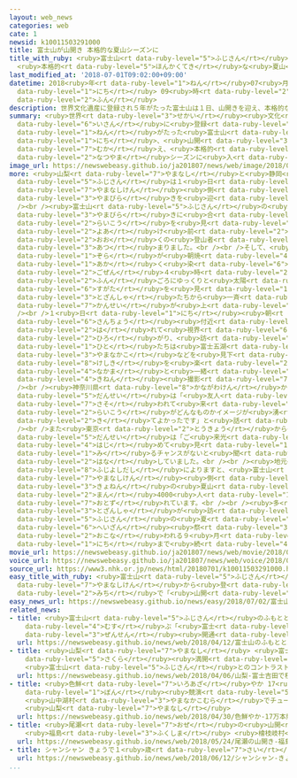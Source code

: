 ```yaml
---
layout: web_news
categories: web
cate: 1
newsid: k10011503291000
title: 富士山が山開き 本格的な夏山シーズンに
title_with_ruby: <ruby>富士山<rt data-ruby-level="5">ふじさん</rt></ruby>が<ruby>山開<rt data-ruby-level="3">やまびら</rt></ruby>き
  <ruby>本格的<rt data-ruby-level="5">ほんかくてき</rt></ruby>な<ruby>夏山<rt data-ruby-level="2">なつやま</rt></ruby>シーズンに
last_modified_at: '2018-07-01T09:02:00+09:00'
datetime: 2018<ruby>年<rt data-ruby-level="1">ねん</rt></ruby>07<ruby>月<rt data-ruby-level="1">がつ</rt></ruby>01<ruby>日<rt
  data-ruby-level="1">にち</rt></ruby> 09<ruby>時<rt data-ruby-level="2">じ</rt></ruby>02<ruby>分<rt
  data-ruby-level="2">ふん</rt></ruby>
description: 世界文化遺産に登録され５年がたった富士山は１日、山開きを迎え、本格的な夏山シーズンに入りました。
summary: <ruby>世界<rt data-ruby-level="3">せかい</rt></ruby><ruby>文化<rt data-ruby-level="3">ぶんか</rt></ruby><ruby>遺産<rt
  data-ruby-level="6">いさん</rt></ruby>に<ruby>登録<rt data-ruby-level="4">とうろく</rt></ruby>され５<ruby>年<rt
  data-ruby-level="1">ねん</rt></ruby>がたった<ruby>富士山<rt data-ruby-level="5">ふじさん</rt></ruby>は１<ruby>日<rt
  data-ruby-level="1">にち</rt></ruby>、<ruby>山開<rt data-ruby-level="3">やまびら</rt></ruby>きを<ruby>迎<rt
  data-ruby-level="7">むか</rt></ruby>え、<ruby>本格的<rt data-ruby-level="5">ほんかくてき</rt></ruby>な<ruby>夏山<rt
  data-ruby-level="2">なつやま</rt></ruby>シーズンに<ruby>入<rt data-ruby-level="1">はい</rt></ruby>りました。
image_url: https://newswebeasy.github.io/ja201807/news/web/image/2018/07/01/K10011503291_1807011043_1807011045_01_03.jpg
more: <ruby>山梨<rt data-ruby-level="7">やまなし</rt></ruby>と<ruby>静岡<rt data-ruby-level="7">しずおか</rt></ruby>にまたがる<ruby>富士山<rt
  data-ruby-level="5">ふじさん</rt></ruby>は１<ruby>日<rt data-ruby-level="1">にち</rt></ruby>、<ruby>山梨県<rt
  data-ruby-level="7">やまなしけん</rt></ruby><ruby>側<rt data-ruby-level="4">がわ</rt></ruby>でことしの<ruby>山開<rt
  data-ruby-level="3">やまびら</rt></ruby>きを<ruby>迎<rt data-ruby-level="7">むか</rt></ruby>えました。<br
  /><br /><ruby>富士山<rt data-ruby-level="5">ふじさん</rt></ruby>の<ruby>山頂<rt data-ruby-level="6">さんちょう</rt></ruby>には、<ruby>山開<rt
  data-ruby-level="3">やまびら</rt></ruby>きに<ruby>合<rt data-ruby-level="2">あ</rt></ruby>わせてご<ruby>来光<rt
  data-ruby-level="2">らいこう</rt></ruby>を<ruby>見<rt data-ruby-level="1">み</rt></ruby>ようと<ruby>夜明<rt
  data-ruby-level="2">よあ</rt></ruby>け<ruby>前<rt data-ruby-level="2">まえ</rt></ruby>から<ruby>多<rt
  data-ruby-level="2">おお</rt></ruby>くの<ruby>登山者<rt data-ruby-level="3">とざんしゃ</rt></ruby>が<ruby>集<rt
  data-ruby-level="3">あつ</rt></ruby>まりました。<br /><br />そして、<ruby>東<rt data-ruby-level="2">ひがし</rt></ruby>の<ruby>空<rt
  data-ruby-level="1">ぞら</rt></ruby>が<ruby>朝焼<rt data-ruby-level="4">あさや</rt></ruby>けで<ruby>赤<rt
  data-ruby-level="1">あか</rt></ruby>く<ruby>染<rt data-ruby-level="6">そ</rt></ruby>まり<ruby>午前<rt
  data-ruby-level="2">ごぜん</rt></ruby>４<ruby>時<rt data-ruby-level="2">じ</rt></ruby>20<ruby>分<rt
  data-ruby-level="2">ふん</rt></ruby>ごろにゆっくりと<ruby>太陽<rt data-ruby-level="3">たいよう</rt></ruby>が<ruby>姿<rt
  data-ruby-level="6">すがた</rt></ruby>を<ruby>見<rt data-ruby-level="1">み</rt></ruby>せると、<ruby>登山者<rt
  data-ruby-level="3">とざんしゃ</rt></ruby>たちから<ruby>一斉<rt data-ruby-level="7">いっせい</rt></ruby>に<ruby>歓声<rt
  data-ruby-level="7">かんせい</rt></ruby>が<ruby>上<rt data-ruby-level="1">あ</rt></ruby>がりました。<br
  /><br />１<ruby>日<rt data-ruby-level="1">にち</rt></ruby><ruby>朝<rt data-ruby-level="2">あさ</rt></ruby>の<ruby>山頂<rt
  data-ruby-level="6">さんちょう</rt></ruby><ruby>付近<rt data-ruby-level="4">ふきん</rt></ruby>は<ruby>晴<rt
  data-ruby-level="2">は</rt></ruby>れて<ruby>視界<rt data-ruby-level="6">しかい</rt></ruby>が<ruby>広<rt
  data-ruby-level="2">ひろ</rt></ruby>がり、<ruby>訪<rt data-ruby-level="7">おとず</rt></ruby>れた<ruby>人<rt
  data-ruby-level="1">ひと</rt></ruby>たちは<ruby>富士五湖<rt data-ruby-level="5">ふじごこ</rt></ruby>の１つ<ruby>山中湖<rt
  data-ruby-level="3">やまなかこ</rt></ruby>などを<ruby>見下<rt data-ruby-level="1">みお</rt></ruby>ろす<ruby>景色<rt
  data-ruby-level="8">けしき</rt></ruby>を<ruby>楽<rt data-ruby-level="2">たの</rt></ruby>しんだり、<ruby>仲間<rt
  data-ruby-level="4">なかま</rt></ruby>と<ruby>一緒<rt data-ruby-level="7">いっしょ</rt></ruby>に<ruby>記念<rt
  data-ruby-level="4">きねん</rt></ruby><ruby>撮影<rt data-ruby-level="7">さつえい</rt></ruby>をしたりしていました。<br
  /><br /><ruby>神奈川県<rt data-ruby-level="8">かながわけん</rt></ruby>から<ruby>訪<rt data-ruby-level="7">おとず</rt></ruby>れた<ruby>男性<rt
  data-ruby-level="5">だんせい</rt></ruby>は「<ruby>友人<rt data-ruby-level="2">ゆうじん</rt></ruby>に<ruby>誘<rt
  data-ruby-level="7">さそ</rt></ruby>われて<ruby>来<rt data-ruby-level="2">き</rt></ruby>ました。ご<ruby>来光<rt
  data-ruby-level="2">らいこう</rt></ruby>がどんなものかイメージが<ruby>湧<rt data-ruby-level="7">わ</rt></ruby>きませんでしたが、とてもきれいで<ruby>来<rt
  data-ruby-level="2">き</rt></ruby>てよかったです」と<ruby>話<rt data-ruby-level="2">はな</rt></ruby>していました。<br
  /><br />また<ruby>東京<rt data-ruby-level="2">とうきょう</rt></ruby>から<ruby>来<rt data-ruby-level="2">き</rt></ruby>た<ruby>男性<rt
  data-ruby-level="5">だんせい</rt></ruby>は「ご<ruby>来光<rt data-ruby-level="2">らいこう</rt></ruby>は<ruby>初<rt
  data-ruby-level="4">はじ</rt></ruby>めて<ruby>見<rt data-ruby-level="1">み</rt></ruby>ました。なかなか<ruby>見<rt
  data-ruby-level="1">み</rt></ruby>るチャンスがないと<ruby>聞<rt data-ruby-level="2">き</rt></ruby>いていたのでとてもラッキーでした」と<ruby>話<rt
  data-ruby-level="2">はな</rt></ruby>していました。<br /><br /><ruby>地元<rt data-ruby-level="2">じもと</rt></ruby>の<ruby>富士吉田市<rt
  data-ruby-level="8">ふじよしだし</rt></ruby>によりますと、<ruby>富士山<rt data-ruby-level="5">ふじさん</rt></ruby>の<ruby>山梨県<rt
  data-ruby-level="7">やまなしけん</rt></ruby><ruby>側<rt data-ruby-level="4">がわ</rt></ruby>には<ruby>去年<rt
  data-ruby-level="3">きょねん</rt></ruby>の<ruby>夏山<rt data-ruby-level="2">なつやま</rt></ruby>シーズンにおよそ22<ruby>万<rt
  data-ruby-level="2">まん</rt></ruby>4000<ruby>人<rt data-ruby-level="1">にん</rt></ruby>が<ruby>訪<rt
  data-ruby-level="7">おとず</rt></ruby>れています。<br /><br /><ruby>多<rt data-ruby-level="2">おお</rt></ruby>くの<ruby>登山者<rt
  data-ruby-level="3">とざんしゃ</rt></ruby>が<ruby>訪<rt data-ruby-level="7">おとず</rt></ruby>れる<ruby>富士山<rt
  data-ruby-level="5">ふじさん</rt></ruby>の<ruby>夏<rt data-ruby-level="2">なつ</rt></ruby>のシーズンは、ふもとで<ruby>閉山<rt
  data-ruby-level="6">へいざん</rt></ruby><ruby>祭<rt data-ruby-level="3">さい</rt></ruby>が<ruby>行<rt
  data-ruby-level="2">おこな</rt></ruby>われる９<ruby>月<rt data-ruby-level="1">がつ</rt></ruby>10<ruby>日<rt
  data-ruby-level="1">にち</rt></ruby>まで<ruby>続<rt data-ruby-level="4">つづ</rt></ruby>きます。
movie_url: https://newswebeasy.github.io/ja201807/news/web/movie/2018/07/01/k10011503291_201807011043_201807011044.mp4
voice_url: https://newswebeasy.github.io/ja201807/news/web/voice/2018/07/01/k10011503291_201807011043_201807011044.mp3
source_url: https://www3.nhk.or.jp/news/html/20180701/k10011503291000.html
easy_title_with_ruby: <ruby>富士山<rt data-ruby-level="5">ふじさん</rt></ruby> <ruby>山梨県<rt
  data-ruby-level="7">やまなしけん</rt></ruby>から<ruby>登<rt data-ruby-level="3">のぼ</rt></ruby>る<ruby>道<rt
  data-ruby-level="2">みち</rt></ruby>で「<ruby>山開<rt data-ruby-level="3">やまびら</rt></ruby>き」
easy_news_url: https://newswebeasy.github.io/news/easy/2018/07/02/富士山-山梨県から登る道で山開き
related_news:
- title: <ruby>富士山<rt data-ruby-level="5">ふじさん</rt></ruby>のふもとと５<ruby>合目<rt data-ruby-level="2">ごうめ</rt></ruby><ruby>結<rt
    data-ruby-level="4">むす</rt></ruby>ぶ「<ruby>富士<rt data-ruby-level="5">ふじ</rt></ruby>スバルライン」<ruby>全線<rt
    data-ruby-level="3">ぜんせん</rt></ruby><ruby>開通<rt data-ruby-level="3">かいつう</rt></ruby>
  url: https://newswebeasy.github.io/news/web/2018/04/12/富士山のふもとと5合目結ぶ富士スバルライン全線開通
- title: <ruby>山梨<rt data-ruby-level="7">やまなし</rt></ruby> <ruby>富士吉田<rt data-ruby-level="8">ふじよしだ</rt></ruby>で<ruby>桜<rt
    data-ruby-level="5">さくら</rt></ruby><ruby>満開<rt data-ruby-level="4">まんかい</rt></ruby>
    <ruby>富士山<rt data-ruby-level="5">ふじさん</rt></ruby>とのコントラスト<ruby>楽<rt data-ruby-level="2">たの</rt></ruby>しむ
  url: https://newswebeasy.github.io/news/web/2018/04/06/山梨-富士吉田で桜満開-富士山とのコントラスト楽しむ
- title: <ruby>色鮮<rt data-ruby-level="7">いろあざ</rt></ruby>やか 17<ruby>万<rt data-ruby-level="2">まん</rt></ruby><ruby>本<rt
    data-ruby-level="1">ぼん</rt></ruby><ruby>競演<rt data-ruby-level="5">きょうえん</rt></ruby>
    <ruby>山中湖村<rt data-ruby-level="3">やまなかこむら</rt></ruby>でチューリップ<ruby>見頃<rt data-ruby-level="7">みごろ</rt></ruby>
    <ruby>山梨<rt data-ruby-level="7">やまなし</rt></ruby>
  url: https://newswebeasy.github.io/news/web/2018/04/30/色鮮やか-17万本競演-山中湖村でチューリップ見頃-山梨
- title: <ruby>尾瀬<rt data-ruby-level="7">おぜ</rt></ruby>の<ruby>山開<rt data-ruby-level="3">やまびら</rt></ruby>き
    <ruby>福島<rt data-ruby-level="3">ふくしま</rt></ruby> <ruby>檜枝岐村<rt data-ruby-level="8">ひのえまたむら</rt></ruby>
  url: https://newswebeasy.github.io/news/web/2018/05/24/尾瀬の山開き-福島-檜枝岐村
- title: シャンシャン きょうで１<ruby>歳<rt data-ruby-level="7">さい</rt></ruby>に
  url: https://newswebeasy.github.io/news/web/2018/06/12/シャンシャン-きょうで1歳に
...
```

